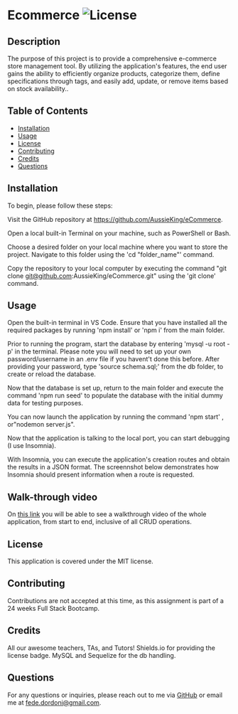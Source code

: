 # Ecommerce  ![License](https://img.shields.io/badge/license-MIT-blue.svg)

  ## Description

 The purpose of this project is to provide a comprehensive e-commerce store management tool. By utilizing the application's features, the end user gains the ability to efficiently organize products, categorize them, define specifications through tags, and easily add, update, or remove items based on stock availability..

  ## Table of Contents
  - [Installation](#installation)
  - [Usage](#usage)
  - [License](#license)
  - [Contributing](#contributing)
  - [Credits](#credits)
  - [Questions](#questions)
  
  ## Installation

  To begin, please follow these steps:

  Visit the GitHub repository at https://github.com/AussieKing/eCommerce.

  Open a local built-in Terminal on your machine, such as PowerShell or Bash.

  Choose a desired folder on your local machine where you want to store the project. Navigate to this folder using the 'cd "folder_name"' command.

  Copy the repository to your local computer by executing the command "git clone git@github.com:AussieKing/eCommerce.git" using the 'git clone' command.
  
  ## Usage

  Open the built-in terminal in VS Code. Ensure that you have installed all the required packages by running 'npm install' or 'npm i' from the main folder.

  Prior to running the program, start the database by entering 'mysql -u root -p' in the terminal. Please note you will need to set up your own password/username in an .env file if you havent't done this before. After providing your password, type 'source schema.sql;' from the db folder, to create or reload the database.

  Now that the database is set up, return to the main folder and execute the command 'npm run seed' to populate the database with the initial dummy data for testing purposes.

  You can now launch the application by running the command 'npm start' , or"nodemon server.js".


  

  Now that the application is talking to the local port, you can start debugging (I use Insomnia).

  With Insomnia, you can execute the application's creation routes and obtain the results in a JSON format.
  The screennshot below demonstrates how Insomnia should present information when a route is requested.
  



  
  
  ## Walk-through video
  
  On [this link]() you will be able to see a walkthrough video of the whole application, from start to end, inclusive of all CRUD operations.

  
  ## License

  This application is covered under the MIT license.
  
  ## Contributing

  Contributions are not accepted at this time, as this assignment is part of a 24 weeks Full Stack Bootcamp.
  
  ## Credits

  All our awesome teachers, TAs, and Tutors!
  Shields.io for providing the license badge.
  MySQL and Sequelize for the db handling.
    

  ## Questions
  
  For any questions or inquiries, please reach out to me via [GitHub](https://github.com/AussieKing/) or email me at fede.dordoni@gmail.com.
    
